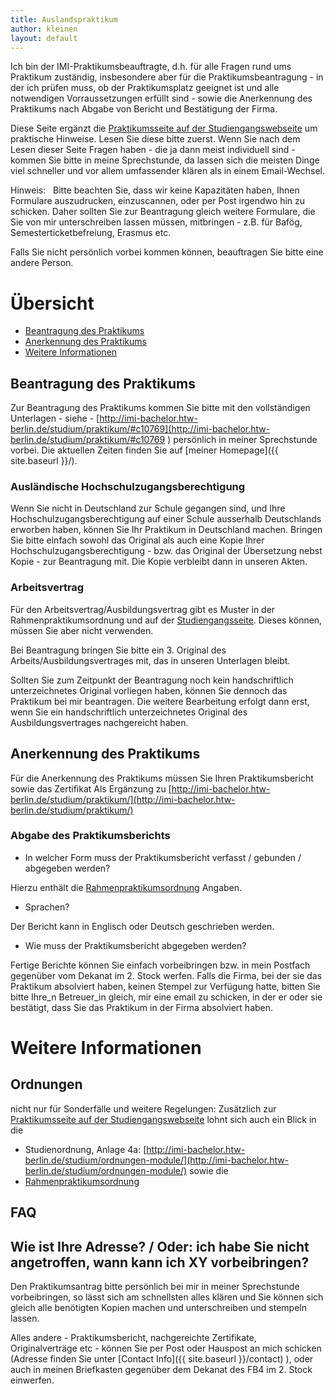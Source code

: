 ```yaml
---
title: Auslandspraktikum
author: kleinen
layout: default
---
```


Ich bin der IMI-Praktikumsbeauftragte, d.h. für alle Fragen rund ums Praktikum
zuständig, insbesondere aber für die Praktikumsbeantragung - in der ich prüfen muss, ob
der Praktikumsplatz geeignet ist und alle notwendigen Vorraussetzungen erfüllt sind -
sowie die Anerkennung des Praktikums nach Abgabe von Bericht und Bestätigung der Firma.

Diese Seite ergänzt die
[Praktikumsseite auf der Studiengangswebseite](http://imi-bachelor.htw-berlin.de/studium/praktikum/) um praktische
Hinweise. Lesen Sie diese bitte zuerst. Wenn Sie nach dem Lesen dieser Seite Fragen haben - die ja dann meist individuell sind -
kommen Sie bitte in meine Sprechstunde, da lassen sich die meisten Dinge viel schneller
und vor allem umfassender klären als in einem Email-Wechsel.

<span class = "attention">Hinweis:</span>&nbsp;&nbsp;
Bitte beachten Sie, dass wir keine Kapazitäten haben, Ihnen Formulare
auszudrucken, einzuscannen, oder per Post irgendwo hin zu schicken.
Daher sollten Sie zur Beantragung gleich weitere Formulare, die Sie von
mir unterschreiben lassen müssen, mitbringen  - z.B. für Bafög,
Semesterticketbefreiung, Erasmus etc.

Falls Sie nicht persönlich vorbei kommen können, beauftragen Sie bitte eine andere Person.

# Übersicht
- [Beantragung des Praktikums](#beantragung-des-praktikums)
- [Anerkennung des Praktikums](#anerkennung-des-praktikums)
- [Weitere Informationen](#weitere-informationen)

## Beantragung des Praktikums
Zur Beantragung des Praktikums kommen Sie bitte mit den vollständigen Unterlagen - siehe -
[http://imi-bachelor.htw-berlin.de/studium/praktikum/#c10769](http://imi-bachelor.htw-berlin.de/studium/praktikum/#c10769 )  persönlich in meiner Sprechstunde
vorbei. Die aktuellen Zeiten finden Sie auf [meiner Homepage]({{ site.baseurl }}/).

### Ausländische Hochschulzugangsberechtigung
Wenn Sie nicht in Deutschland zur Schule gegangen sind, und Ihre Hochschulzugangsberechtigung
auf einer Schule ausserhalb Deutschlands erworben haben, können Sie Ihr Praktikum
in Deutschland machen.
Bringen Sie bitte einfach sowohl das Original als auch eine Kopie Ihrer
Hochschulzugangsberechtigung - bzw. das Original der Übersetzung nebst Kopie - zur Beantragung mit.
Die Kopie verbleibt dann in unseren Akten.

### Arbeitsvertrag
Für den Arbeitsvertrag/Ausbildungsvertrag gibt es Muster in der Rahmenpraktikumsordnung und auf der [Studiengangsseite](http://imi-bachelor.htw-berlin.de/studium/praktikum/#c10769 ). Dieses können, müssen Sie aber nicht verwenden.

Bei Beantragung bringen Sie bitte ein 3. Original des Arbeits/Ausbildungsvertrages mit, das in unseren Unterlagen bleibt.

Sollten Sie zum Zeitpunkt der Beantragung noch kein handschriftlich unterzeichnetes Original vorliegen
haben, können Sie dennoch das Praktikum bei mir beantragen. Die weitere Bearbeitung erfolgt dann erst, wenn
Sie ein handschriftlich unterzeichnetes Original des Ausbildungsvertrages nachgereicht haben.

## Anerkennung des Praktikums

Für die Anerkennung des Praktikums müssen Sie Ihren Praktikumsbericht sowie das
Zertifikat
Als Ergänzung zu [http://imi-bachelor.htw-berlin.de/studium/praktikum/](http://imi-bachelor.htw-berlin.de/studium/praktikum/)

### Abgabe des Praktikumsberichts
* In welcher Form muss der Praktikumsbericht verfasst / gebunden / abgegeben werden?

Hierzu enthält die [Rahmenpraktikumsordnung](http://www.htw-berlin.de/hochschule/dokumente/rahmenordnungen/#c6072) Angaben.

* Sprachen?

Der Bericht kann in Englisch oder Deutsch geschrieben werden.

* Wie muss der Praktikumsbericht abgegeben werden?

Fertige Berichte können Sie einfach vorbeibringen bzw. in mein Postfach gegenüber vom
Dekanat im 2. Stock werfen. Falls die Firma, bei der sie das Praktikum absolviert haben,
keinen Stempel zur Verfügung hatte, bitten Sie bitte Ihre_n Betreuer_in gleich,
mir eine email zu schicken, in der er oder sie bestätigt, dass Sie das
Praktikum in der Firma absolviert haben.


# Weitere Informationen

## Ordnungen

nicht nur für Sonderfälle und weitere Regelungen:
Zusätzlich zur [Praktikumsseite auf der Studiengangswebseite](http://imi-bachelor.htw-berlin.de/studium/praktikum/)
lohnt sich auch ein Blick in die

* Studienordnung, Anlage 4a:
[http://imi-bachelor.htw-berlin.de/studium/ordnungen-module/](http://imi-bachelor.htw-berlin.de/studium/ordnungen-module/) sowie die
* [Rahmenpraktikumsordnung](http://www.htw-berlin.de/hochschule/dokumente/rahmenordnungen/#c6072)


## FAQ

## Wie ist Ihre Adresse? / Oder: ich habe Sie nicht angetroffen, wann kann ich XY vorbeibringen?

Den Praktikumsantrag bitte persönlich bei mir in meiner Sprechstunde vorbeibringen, so lässt sich am schnellsten alles klären und Sie können sich gleich alle benötigten Kopien machen
und unterschreiben und stempeln lassen.

Alles andere - Praktikumsbericht, nachgereichte Zertifikate, Originalverträge etc - können Sie per Post oder Hauspost an mich schicken (Adresse finden Sie unter [Contact Info]({{ site.baseurl }}/contact) ), oder auch in meinen Briefkasten gegenüber dem Dekanat des FB4 im 2. Stock einwerfen.
